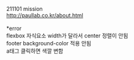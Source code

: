 211101 mission<br>
http://paullab.co.kr/about.html<br><br>
*error<br>
flexbox 자식요소 width가 달라서 center 정렬이 안됨<br>
footer background-color 적용 안됨<br>
a태그 클릭하면 색깔 변함
